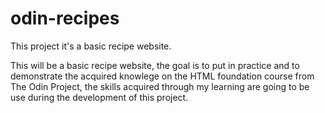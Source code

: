 # odin-recipes
This project it's a basic recipe website.

This will be a basic recipe website, the goal is to put in practice and to demonstrate the acquired knowlege on the HTML foundation course from The Odin Project, the skills acquired through my learning are going to be use during the development of this project.
